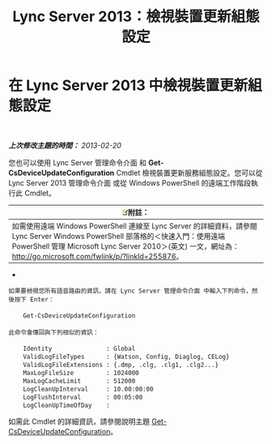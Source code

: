 ﻿---
title: Lync Server 2013：檢視裝置更新組態設定
TOCTitle: 檢視裝置更新組態設定
ms:assetid: aa6a70a9-bd77-4606-b797-ea6a3bab9cf2
ms:mtpsurl: https://technet.microsoft.com/zh-tw/library/JJ994059(v=OCS.15)
ms:contentKeyID: 52056175
ms.date: 08/10/2015
mtps_version: v=OCS.15
ms.translationtype: HT
---

# 在 Lync Server 2013 中檢視裝置更新組態設定

 

_**上次修改主題的時間：** 2013-02-20_

您也可以使用 Lync Server 管理命令介面 和 **Get-CsDeviceUpdateConfiguration** Cmdlet 檢視裝置更新服務組態設定。您可以從 Lync Server 2013 管理命令介面 或從 Windows PowerShell 的遠端工作階段執行此 Cmdlet。

<table>
<thead>
<tr class="header">
<th><img src="images/Gg398811.note(OCS.15).gif" title="note" alt="note" />附註：</th>
</tr>
</thead>
<tbody>
<tr class="odd">
<td>如需使用遠端 Windows PowerShell 連線至 Lync Server 的詳細資料，請參閱 Lync Server Windows PowerShell 部落格的＜快速入門：使用遠端 PowerShell 管理 Microsoft Lync Server 2010＞(英文) 一文，網址為：<a href="http://go.microsoft.com/fwlink/p/?linkid=255876">http://go.microsoft.com/fwlink/p/?linkId=255876</a>。</td>
</tr>
</tbody>
</table>




  - 
    
    如果要檢視您所有語音路由的資訊，請在 Lync Server 管理命令介面 中輸入下列命令，然後按下 Enter：
    
        Get-CsDeviceUpdateConfiguration
    
    此命令會傳回與下列相似的資訊：
    
        Identity               : Global
        ValidLogFileTypes      : {Watson, Config, Diaglog, CELog}
        ValidLogFileExtensions : {.dmp, .clg, .clg1, .clg2...}
        MaxLogFileSize         : 1024000
        MaxLogCacheLimit       : 512000
        LogCleanUpInterval     : 10.00:00:00
        LogFlushInterval       : 00:05:00
        LogCleanUpTimeOfDay    :

如需此 Cmdlet 的詳細資訊，請參閱說明主題 [Get-CsDeviceUpdateConfiguration](get-csdeviceupdateconfiguration.md)。

